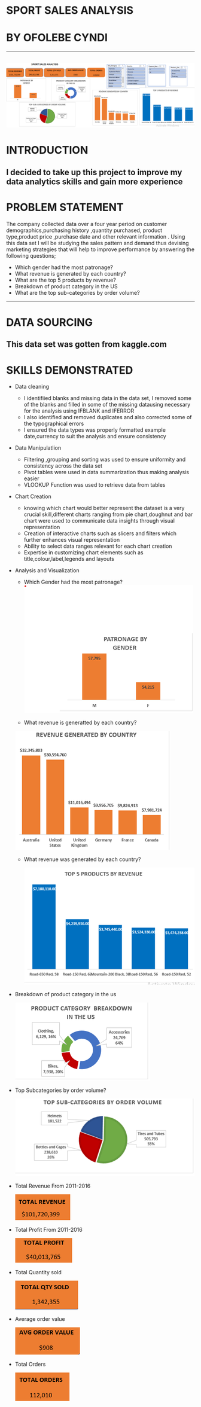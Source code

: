# SPORT SALES ANALYSIS
# BY OFOLEBE CYNDI
---
![image alt](https://github.com/Cyndi-24/Sport-Sales-Analysis-N/blob/main/Sport%20Sales%20Excel%20Project/full_screen.png)
---
# INTRODUCTION
 I decided to take up this project to improve my data analytics skills and gain more experience
---
# PROBLEM STATEMENT
The company collected data over a four year period on customer demographics,purchasing history ,quantity purchased, product type,product price ,purchase date and other relevant information . 
Using this data set I will be studying the sales pattern and demand thus devising marketing strategies that will help to improve performance by answering the following questions;
* Which gender had the most patronage?
* What revenue is generated by each country?
* What are the top 5 products by revenue?
* Breakdown of product category in the US
* What are the top sub-categories by order volume?
---
# DATA SOURCING
 This data set was gotten from kaggle.com
---
# SKILLS DEMONSTRATED
* Data cleaning
  - I identifiied blanks and missing data in the data set, I removed some of the blanks and filled in some of the missing datausing   necessary for the analysis using IFBLANK and IFERROR
  - I also identified and removed duplicates and also corrected some of the typographical errors
  - I ensured the data types was properly formatted example date,currency to suit the analysis and ensure consistency
* Data Manipulatlion
  - Filtering ,grouping and sorting was used to ensure uniformity and consistency across the data set
  - Pivot tables were used in data summarization thus making analysis easier
  - VLOOKUP Function was used to retrieve data from tables
* Chart Creation
  - knowing which chart would better represent the dataset is a very crucial skill,different charts ranging from pie chart,doughnut and 
    bar chart were used to communicate data insights through visual representation
  - Creation of interactive charts such as slicers and filters which further enhances visual representation 
  - Ability to select data ranges relevant for each chart creation
  - Expertise in customizing chart elements such as title,colour,label,legends and layouts
* Analysis and Visualization
  - Which Gender had the most patronage?
![image alt](https://github.com/Cyndi-24/Sport-Sales-Analysis-N/blob/main/Sport%20Sales%20Excel%20Project/patronage_by_gender.png)

  - What revenue is generatted by each country?
 
   ![image alt](https://github.com/Cyndi-24/Sport-Sales-Analysis-N/blob/main/Sport%20Sales%20Excel%20Project/Revenue_generated_by_counry.png)

  - What revenue was generated by each country?

    ![image alt](https://github.com/Cyndi-24/Sport-Sales-Analysis-N/blob/main/Sport%20Sales%20Excel%20Project/Top_5_products_%20by_revenue.png)

 - Breakdown of product category in the us    
    
   ![image alt](https://github.com/Cyndi-24/Sport-Sales-Analysis-N/blob/main/Sport%20Sales%20Excel%20Project/product_category_breakdown.png)

 - Top Subcategories by order volume?

   ![image alt](https://github.com/Cyndi-24/Sport-Sales-Analysis-N/blob/main/Sport%20Sales%20Excel%20Project/Subcategories_by_%20ordervolume.png)

 - Total Revenue From 2011-2016
   
   ![image alt](https://github.com/Cyndi-24/Sport-Sales-Analysis-N/blob/main/Sport%20Sales%20Excel%20Project/Total_revenue.png)

 - Total Profit From 2011-2016
  
   ![image alt](https://github.com/Cyndi-24/Sport-Sales-Analysis-N/blob/main/Sport%20Sales%20Excel%20Project/total_profit.png)

 - Total Quantity sold

   ![image alt](https://github.com/Cyndi-24/Sport-Sales-Analysis-N/blob/main/Sport%20Sales%20Excel%20Project/Total_quantity_sold.png)

 - Average order value
   
    ![image alt](https://github.com/Cyndi-24/Sport-Sales-Analysis-N/blob/main/Sport%20Sales%20Excel%20Project/avg_order_value.png)

 - Total Orders
   
   ![image alt](https://github.com/Cyndi-24/Sport-Sales-Analysis-N/blob/main/Sport%20Sales%20Excel%20Project/Total_order.png)
